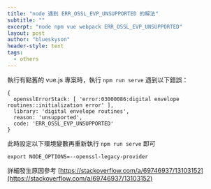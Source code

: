```yaml
---
title: "node 遇到 ERR_OSSL_EVP_UNSUPPORTED 的解法"
subtitle: ""
excerpt: "node npm vue webpack ERR_OSSL_EVP_UNSUPPORTED"
layout: post
author: "blueskyson"
header-style: text
tags:
  - others
---
```


執行有點舊的 vue.js 專案時，執行 `npm run serve` 遇到以下錯誤：

```non
{
  opensslErrorStack: [ 'error:03000086:digital envelope routines::initialization error' ],
  library: 'digital envelope routines',
  reason: 'unsupported',
  code: 'ERR_OSSL_EVP_UNSUPPORTED'
}
```

此時設定以下環境變數再重新執行 `npm run serve` 即可

```non
export NODE_OPTIONS=--openssl-legacy-provider
```

詳細發生原因參考 [https://stackoverflow.com/a/69746937/13103152](https://stackoverflow.com/a/69746937/13103152)